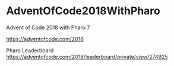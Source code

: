 # AdventOfCode2018WithPharo
Advent of Code 2018 with Pharo 7

https://adventofcode.com/2018

Pharo Leaderboard
https://adventofcode.com/2018/leaderboard/private/view/274925
